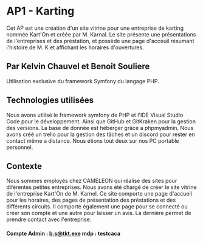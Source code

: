 # AP1 - Karting

Cet AP est une création d'un site vitrine pour une entreprise de karting nommée Kart'On et créée par M. Karnal. Le site présente une présentations de l'entreprises et des préstation, et possède une page d'acceuil résumant l'histoire de M. K et affichant les horaires d'ouvertures.

## Par Kelvin Chauvel et Benoit Souliere

Utilisation exclusive du framework Symfony du langage PHP.

## Technologies utilisées

Nous avons utilisé le framework symfony de PHP et l'IDE Visual Studio Code pour le développement. Ainsi que GitHub et GitKraken pour la gestion des versions. La base de donnée est héberger grâce a phpmyadmin. Nous avons créé un trello pour la gestion des tâches et un discord pour rester en contact même a distance. 
Nous étions tout deux sur nos PC portable personnel.

## Contexte

Nous sommes employés chez CAMELEON qui réalise des sites pour diférentes petites entreprises.
Nous avons été chargé de créer le site vitrine de l'entreprise Kart'On de M. Karnel. Ce site comporte une page d'accueil pour les horaires, des pages de présentation des préstations et des différents circuits. Il comporte également une page pour se connecté ou créer son compte et une autre pour laisser un avis. La dernière permet de prendre contact avec l'entreprise.

#### Compte Admin : b.s@tkt.exe    mdp : testcaca